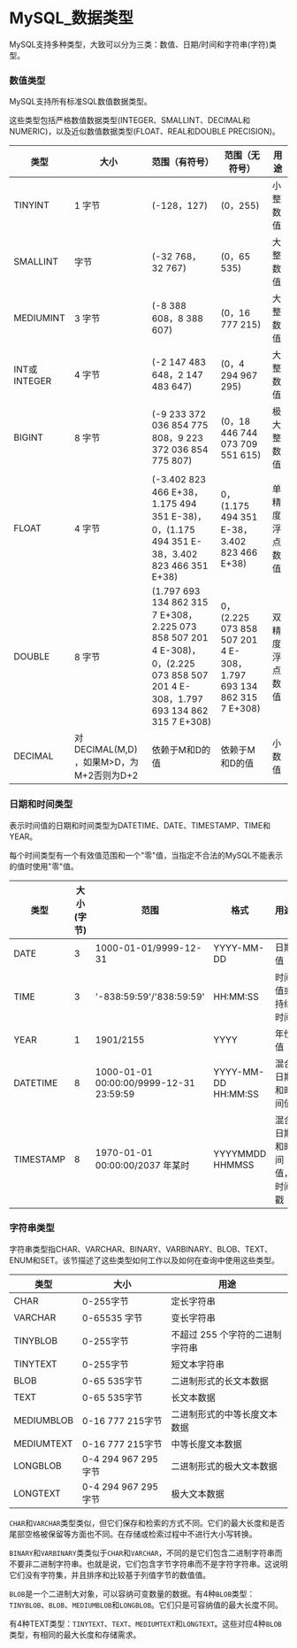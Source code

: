 # MySQL_数据类型

<!-- create time: 2016-03-16 14:26:17  -->

<!-- This file is created from $MARBOO_HOME/.media/starts/default.md
本文件由 $MARBOO_HOME/.media/starts/default.md 复制而来 -->

MySQL支持多种类型，大致可以分为三类：数值、日期/时间和字符串(字符)类型。 

### 数值类型

MySQL支持所有标准SQL数值数据类型。

这些类型包括严格数值数据类型(INTEGER、SMALLINT、DECIMAL和NUMERIC)，以及近似数值数据类型(FLOAT、REAL和DOUBLE PRECISION)。

类型 | 大小 | 范围（有符号） | 范围（无符号） | 用途
----|----|---|---|---
TINYINT | 1 字节 | (-128，127) | (0，255) | 小整数值
SMALLINT |  字节 | (-32 768，32 767) | (0，65 535) | 大整数值
MEDIUMINT | 3 字节 | (-8 388 608，8 388 607) | (0，16 777 215) | 大整数值
INT或INTEGER | 4 字节 | (-2 147 483 648，2 147 483 647) | (0，4 294 967 295) | 大整数值
BIGINT | 8 字节 | (-9 233 372 036 854 775 808，9 223 372 036 854 775 807) | (0，18 446 744 073 709 551 615) | 极大整数值
FLOAT | 4 字节 | (-3.402 823 466 E+38，1.175 494 351 E-38)，0，(1.175 494 351 E-38，3.402 823 466 351 E+38) | 0，(1.175 494 351 E-38，3.402 823 466 E+38) | 单精度 浮点数值
DOUBLE | 8 字节 | (1.797 693 134 862 315 7 E+308，2.225 073 858 507 201 4 E-308)，0，(2.225 073 858 507 201 4 E-308，1.797 693 134 862 315 7 E+308) | 0，(2.225 073 858 507 201 4 E-308，1.797 693 134 862 315 7 E+308) | 双精度 浮点数值
DECIMAL | 对DECIMAL(M,D) ，如果M>D，为M+2否则为D+2 | 依赖于M和D的值 | 依赖于M和D的值 | 小数值


### 日期和时间类型

表示时间值的日期和时间类型为DATETIME、DATE、TIMESTAMP、TIME和YEAR。

每个时间类型有一个有效值范围和一个"零"值，当指定不合法的MySQL不能表示的值时使用"零"值。

类型 | 大小(字节) | 范围 | 格式 | 用途
----|---|---|---|---
DATE | 3 | 1000-01-01/9999-12-31 | YYYY-MM-DD | 日期值
TIME | 3 | '-838:59:59'/'838:59:59' | HH:MM:SS | 时间值或持续时间
YEAR | 1 | 1901/2155 | YYYY | 年份值
DATETIME | 8 | 1000-01-01 00:00:00/9999-12-31 23:59:59 | YYYY-MM-DD HH:MM:SS | 混合日期和时间值
TIMESTAMP | 8 | 1970-01-01 00:00:00/2037 年某时 | YYYYMMDD HHMMSS | 混合日期和时间值，时间戳 


### 字符串类型

字符串类型指CHAR、VARCHAR、BINARY、VARBINARY、BLOB、TEXT、ENUM和SET。该节描述了这些类型如何工作以及如何在查询中使用这些类型。


类型 | 大小 | 用途
----|---|---
CHAR | 0-255字节 | 定长字符串
VARCHAR | 0-65535 字节 | 变长字符串
TINYBLOB | 0-255字节 | 不超过 255 个字符的二进制字符串
TINYTEXT | 0-255字节 | 短文本字符串
BLOB | 0-65 535字节 | 二进制形式的长文本数据
TEXT | 0-65 535字节 | 长文本数据
MEDIUMBLOB | 0-16 777 215字节 | 二进制形式的中等长度文本数据
MEDIUMTEXT | 0-16 777 215字节 | 中等长度文本数据
LONGBLOB | 0-4 294 967 295字节 | 二进制形式的极大文本数据
LONGTEXT | 0-4 294 967 295字节 | 极大文本数据  

`CHAR`和`VARCHAR`类型类似，但它们保存和检索的方式不同。它们的最大长度和是否尾部空格被保留等方面也不同。在存储或检索过程中不进行大小写转换。

`BINARY`和`VARBINARY`类类似于`CHAR`和`VARCHAR`，不同的是它们包含二进制字符串而不要非二进制字符串。也就是说，它们包含字节字符串而不是字符字符串。这说明它们没有字符集，并且排序和比较基于列值字节的数值值。

`BLOB`是一个二进制大对象，可以容纳可变数量的数据。有4种`BLOB`类型：`TINYBLOB`、`BLOB`、`MEDIUMBLOB`和`LONGBLOB`。它们只是可容纳值的最大长度不同。

有4种TEXT类型：`TINYTEXT`、`TEXT`、`MEDIUMTEXT`和`LONGTEXT`。这些对应4种`BLOB`类型，有相同的最大长度和存储需求。 
